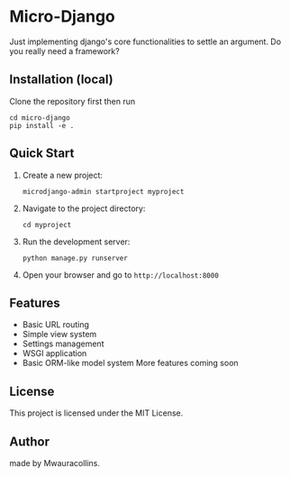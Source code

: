 # Micro-Django

Just implementing django's core functionalities to settle an argument. Do you really need a framework?

## Installation (local)
Clone the repository first then run

```
cd micro-django
pip install -e .
```

## Quick Start

1. Create a new project:
   ```
   microdjango-admin startproject myproject
   ```

2. Navigate to the project directory:
   ```
   cd myproject
   ```

3. Run the development server:
   ```
   python manage.py runserver
   ```

4. Open your browser and go to `http://localhost:8000`

## Features

- Basic URL routing
- Simple view system
- Settings management
- WSGI application
- Basic ORM-like model system
More features coming soon

## License

This project is licensed under the MIT License.

## Author
made by Mwauracollins. 
